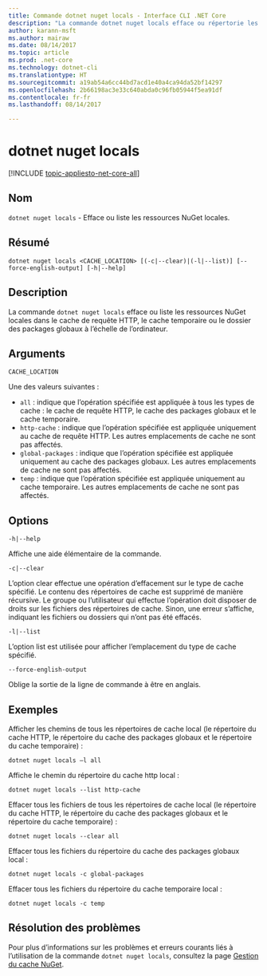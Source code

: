 ```yaml
---
title: Commande dotnet nuget locals - Interface CLI .NET Core
description: "La commande dotnet nuget locals efface ou répertorie les ressources NuGet locales telles que le cache de requête http, le cache temporaire ou le dossier de packages globaux à l’échelle de l’ordinateur."
author: karann-msft
ms.author: mairaw
ms.date: 08/14/2017
ms.topic: article
ms.prod: .net-core
ms.technology: dotnet-cli
ms.translationtype: HT
ms.sourcegitcommit: a19ab54a6cc44bd7acd1e40a4ca94da52bf14297
ms.openlocfilehash: 2b66198ac3e33c640abda0c96fb05944f5ea91df
ms.contentlocale: fr-fr
ms.lasthandoff: 08/14/2017

---
```

# <a name="dotnet-nuget-locals"></a>dotnet nuget locals

[!INCLUDE [topic-appliesto-net-core-all](../../../includes/topic-appliesto-net-core-all.md)]

## <a name="name"></a>Nom

`dotnet nuget locals` - Efface ou liste les ressources NuGet locales.

## <a name="synopsis"></a>Résumé

`dotnet nuget locals <CACHE_LOCATION> [(-c|--clear)|(-l|--list)] [--force-english-output] [-h|--help]`

## <a name="description"></a>Description

La commande `dotnet nuget locals` efface ou liste les ressources NuGet locales dans le cache de requête HTTP, le cache temporaire ou le dossier des packages globaux à l’échelle de l’ordinateur.

## <a name="arguments"></a>Arguments

`CACHE_LOCATION`

Une des valeurs suivantes :

* `all` : indique que l’opération spécifiée est appliquée à tous les types de cache : le cache de requête HTTP, le cache des packages globaux et le cache temporaire.
* `http-cache` : indique que l’opération spécifiée est appliquée uniquement au cache de requête HTTP. Les autres emplacements de cache ne sont pas affectés.
* `global-packages` : indique que l’opération spécifiée est appliquée uniquement au cache des packages globaux. Les autres emplacements de cache ne sont pas affectés.
* `temp` : indique que l’opération spécifiée est appliquée uniquement au cache temporaire. Les autres emplacements de cache ne sont pas affectés.

## <a name="options"></a>Options

`-h|--help`

Affiche une aide élémentaire de la commande.

`-c|--clear`

L’option clear effectue une opération d’effacement sur le type de cache spécifié. Le contenu des répertoires de cache est supprimé de manière récursive. Le groupe ou l’utilisateur qui effectue l’opération doit disposer de droits sur les fichiers des répertoires de cache. Sinon, une erreur s’affiche, indiquant les fichiers ou dossiers qui n’ont pas été effacés.

`-l|--list`

L’option list est utilisée pour afficher l’emplacement du type de cache spécifié. 

`--force-english-output`

Oblige la sortie de la ligne de commande à être en anglais.

## <a name="examples"></a>Exemples

Afficher les chemins de tous les répertoires de cache local (le répertoire du cache HTTP, le répertoire du cache des packages globaux et le répertoire du cache temporaire) :

`dotnet nuget locals –l all`

Affiche le chemin du répertoire du cache http local :

`dotnet nuget locals --list http-cache`

Effacer tous les fichiers de tous les répertoires de cache local (le répertoire du cache HTTP, le répertoire du cache des packages globaux et le répertoire du cache temporaire) :

`dotnet nuget locals --clear all`

Effacer tous les fichiers du répertoire du cache des packages globaux local :

`dotnet nuget locals -c global-packages`

Effacer tous les fichiers du répertoire du cache temporaire local :

`dotnet nuget locals -c temp`

## <a name="troubleshooting"></a>Résolution des problèmes

Pour plus d’informations sur les problèmes et erreurs courants liés à l’utilisation de la commande `dotnet nuget locals`, consultez la page [Gestion du cache NuGet](/nuget/consume-packages/managing-the-nuget-cache).
